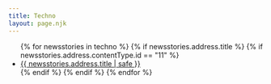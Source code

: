 ```yaml
---
title: Techno
layout: page.njk
---
```


<ul>
{% for newsstories in techno %}
{% if newsstories.address.title %}
{% if newsstories.address.contentType.id == "11" %} <!-- permet de valider que seuls les news-stories sont affichées (pour retirer les vidéos, audios, extrats, etc.) -->
<li><a href="/techno/articles/{{ newsstories.address.title | slug }}/">{{ newsstories.address.title | safe }}</a></li>
{% endif %}
{% endif %}
{% endfor %}
</ul>